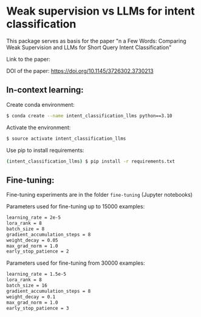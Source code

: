# Weak supervision vs LLMs for intent classification

This package serves as basis for the paper "n a Few Words: Comparing Weak Supervision and LLMs for
Short Query Intent Classification"

Link to the paper: 

DOI of the paper: https://doi.org/10.1145/3726302.3730213


## In-context learning:


Create conda environment:

```bash
$ conda create --name intent_classification_llms python==3.10
```

Activate the environment:

```bash
$ source activate intent_classification_llms
```

Use pip to install requirements:

```bash
(intent_classification_llms) $ pip install -r requirements.txt
```

## Fine-tuning:

Fine-tuning experiments are in the folder `fine-tuning` (Jupyter notebooks)

Parameters used for fine-tuning up to 15000 examples:
```bash
learning_rate = 2e-5 
lora_rank = 8
batch_size = 8 
gradient_accumulation_steps = 8
weight_decay = 0.05 
max_grad_norm = 1.0
early_stop_patience = 2
```
Parameters used for fine-tuning from 30000 examples:
```bash
learning_rate = 1.5e-5  
lora_rank = 8  
batch_size = 16  
gradient_accumulation_steps = 8  
weight_decay = 0.1
max_grad_norm = 1.0 
early_stop_patience = 3 
```